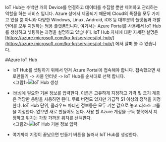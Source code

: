 ﻿IoT Hub는 수백만 개의 Device를 연결하고 데이터를 수집할 뿐만 제어하고 관리하는 역할을 하는 서비스 입니다. Azure 상에서 제공되기 때문에 Cloud의 특징을 모두 가지고 있을 뿐 아니라 다양한 Windows, Linux, Android, iOS 등 대부분의 플랫폼과 개발언어를 모두 지원하는 범용 플랫폼입니다. 
여기서는 Azure Portal를 사용해서 IoT Hub를 생성하고 셋팅하는 과정을 설명하고 있습니다. 
 IoT Hub 자체에 대한 자세한 설명은 [https://azure.microsoft.com/ko-kr/services/iot-hub/](https://azure.microsoft.com/ko-kr/services/iot-hub/) 에서 살펴 볼 수 있습니다.  

#Azure IoT Hub 

- IoT Hub를 셋팅하기 위해서 먼저 Azure Portal에 접속해야 합니다. 접속했으면 새로만들기 -> 사물 인터넷 -> IoT Hub를 순서대로 선택 합니다.<br> 
  <그림1>![IoT Hub 생성](https://github.com/KoreaEva/IoT/blob/master/Labs/IoT_Hub/images/iothub001.PNG)

- I생성에 필요한 기본 정보를 입력한다. 이름은 고유하게 지정하고 가격 및 크기 계층은 적당한 용량을 사용하면 된다. 무료 버전도 있지만 가급적 S1 이상의 정책을 지정한다.
   IoT Hub 단위, 클라우드 파티션 정보등은 모두 기본 값으로 놓고 리소스 그룹을 지정한다. 없으면 새로 만들어도 된다. 사용 할 Azure 계정을 구독 항목에서 지정하고 위치는 가장 가까운 위치를 선택한다.<br> 
   <그림2>![IoT Hub 기본 정보 입력](https://github.com/KoreaEva/IoT/blob/master/Labs/IoT_Hub/images/iothub002.PNG)
- 여기까지 지정이 끝났으면 만들기 버튼을 눌러서 IoT Hub를 생성한다. 
